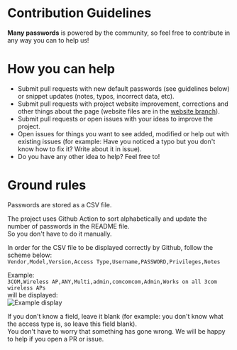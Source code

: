 # Contribution Guidelines

**Many passwords** is powered by the community, so feel free to contribute in any way you can to help us!

# How you can help

* Submit pull requests with new default passwords (see guidelines below) or snippet updates (notes, typos, incorrect data, etc).
* Submit pull requests with project website improvement, corrections and other things about the page (website files are in the [website branch](https://github.com/many-passwords/many-passwords/tree/website)).
* Submit pull requests or open issues with your ideas to improve the project.
* Open issues for things you want to see added, modified or help out with existing issues (for example: Have you noticed a typo but you don't know how to fix it? Write about it in issue).
* Do you have any other idea to help? Feel free to!

# Ground rules

Passwords are stored as a CSV file.

The project uses Github Action to sort alphabetically and update the number of passwords in the README file.   
So you don't have to do it manually.  

In order for the CSV file to be displayed correctly by Github, follow the scheme below:  
```Vendor,Model,Version,Access Type,Username,PASSWORD,Privileges,Notes```

Example:  
```3COM,Wireless AP,ANY,Multi,admin,comcomcom,Admin,Works on all 3com wireless APs```  
will be displayed:  
![Example display](https://cdn.discordapp.com/attachments/574604364342231052/765893402176126976/unknown.png)

If you don't know a field, leave it blank (for example: you don't know what the access type is, so leave this field blank).  
You don't have to worry that something has gone wrong. We will be happy to help if you open a PR or issue.
